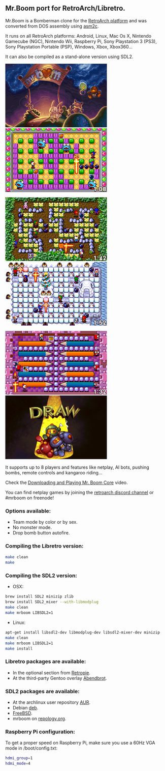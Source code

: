 ## Mr.Boom port for RetroArch/Libretro.

Mr.Boom is a Bomberman clone for the [RetroArch platform](http://www.retroarch.com) and was converted from DOS assembly using [asm2c](https://github.com/frranck/asm2c).

It runs on all RetroArch platforms: Android, Linux, Mac Os X, Nintendo Gamecube (NGC), Nintendo Wii, Raspberry Pi, Sony Playstation 3 (PS3), Sony Playstation Portable (PSP), Windows, Xbox, Xbox360...

It can also be compiled as a stand-alone version using SDL2.

![alt tag](Assets/mrb0.png)
![alt tag](Assets/mrb1.png)

![alt tag](Assets/mrb2.png)
![alt tag](Assets/mrb4.png)

![alt tag](Assets/mrb5.png)
![alt tag](Assets/draw.gif)

It supports up to 8 players and features like netplay, AI bots, pushing bombs, remote controls and kangaroo riding...

Check the [Downloading and Playing Mr. Boom Core](https://youtu.be/_0rw36mA9mM) video.

You can find netplay games by joining the [retroarch discord channel](https://discord.gg/011l9DB6qWt9B4bzO) or #mrboom on freenode!

### Options available:

- Team mode by color or by sex.
- No monster mode.
- Drop bomb button autofire.

### Compiling the Libretro version:

```sh
make clean
make
```

### Compiling the SDL2 version:
- OSX: 
```sh
brew install SDL2 minizip zlib 
brew install SDL2_mixer --with-libmodplug
make clean
make mrboom LIBSDL2=1
```
- Linux: 
```sh
apt-get install libsdl2-dev libmodplug-dev libsdl2-mixer-dev minizip
make clean
make mrboom LIBSDL2=1
make install
```

### Libretro packages are available:

- In the optional section from [Retropie](https://retropie.org.uk).
- At the third-party Gentoo overlay [Abendbrot](https://github.com/stefan-gr/abendbrot).

### SDL2 packages are available:

- At the archlinux user repository [AUR](https://aur.archlinux.org/packages/libretro-mrboom-git/).
- Debian [deb](https://packages.debian.org/mrboom).
- [FreeBSD](http://www.freshports.org/games/mrboom).
- mrboom on [repology.org](https://repology.org/metapackage/mrboom/versions).

### Raspberry Pi configuration:

To get a proper speed on Raspberry Pi, make sure you use a 60Hz VGA mode in /boot/config.txt:
```sh
hdmi_group=1
hdmi_mode=4
```

